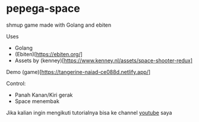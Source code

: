 # pepega-space
shmup game made with Golang and ebiten

Uses
* Golang
* (Ebiten)[https://ebiten.org/]
* Assets by (kenney)[https://www.kenney.nl/assets/space-shooter-redux]

Demo (game)[https://tangerine-naiad-ce088d.netlify.app/]

Control: 
* Panah Kanan/Kiri gerak
* Space menembak

Jika kalian ingin mengikuti tutorialnya bisa ke channel [youtube](https://youtu.be/p2cSHYwxZzY) saya
